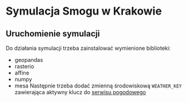 # Symulacja Smogu w Krakowie

## Uruchomienie symulacji
Do działania symulacji trzeba zainstalować wymienione biblioteki:
* geopandas
* rasterio
* affine
* numpy
* mesa
Następnie trzeba dodać zmienną środowiskową `WEATHER_KEY` zawierająca aktywny klucz do [serwisu pogodowego](https://www.visualcrossing.com/)


